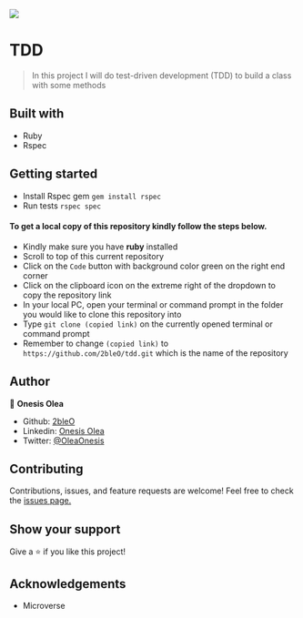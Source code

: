 ![](https://img.shields.io/badge/Microverse-blueviolet)

# TDD

> In this project I will do test-driven development (TDD) to build a class with some methods

## Built with

- Ruby
- Rspec

## Getting started
- Install Rspec gem `gem install rspec`
- Run tests `rspec spec`
#### To get a local copy of this repository kindly follow the steps below.

- Kindly make sure you have **ruby** installed
- Scroll to top of this current repository
- Click on the `Code` button with background color green on the right end corner
- Click on the clipboard icon on the extreme right of the dropdown to copy the repository link
- In your local PC, open your terminal or command prompt in the folder you would like to clone this repository into
- Type `git clone (copied link)` on the currently opened terminal or command prompt
- Remember to change `(copied link)` to `https://github.com/2bleO/tdd.git` which is the name of the repository

## Author

👤 **Onesis Olea**

- Github: [2bleO](https://github.com/2bleO)
- Linkedin: [Onesis Olea](https://www.linkedin.com/in/onesis-olea/)
- Twitter: [@OleaOnesis](https://twitter.com/OleaOnesis)

## Contributing

Contributions, issues, and feature requests are welcome!
Feel free to check the [issues page.](https://github.com/2bleO/tdd/issues)

## Show your support

Give a ⭐️ if you like this project!

## Acknowledgements

- Microverse